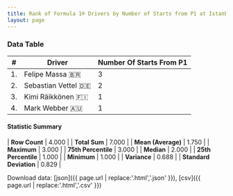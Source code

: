 ```yaml
---
title: Rank of Formula 1® Drivers by Number of Starts from P1 at Istanbul Park
layout: page
---
```


<canvas id="chart" width="400" height="180"></canvas>
<script>
var data = {
    "datasets": [
        {
            "backgroundColor": [
                "#f3a935",
                "#f3a935",
                "#f3a935",
                "#f3a935"
            ],
            "borderColor": [
                "#f68639",
                "#f68639",
                "#f68639",
                "#f68639"
            ],
            "borderWidth": 1,
            "data": [
                3.0,
                2.0,
                1.0,
                1.0
            ],
            "label": "Number Of Starts From P1"
        }
    ],
    "labels": [
        "Felipe Massa",
        "Sebastian Vettel",
        "Kimi Räikkönen",
        "Mark Webber"
    ]
};
var options = {
  legend: {
    display: false
  },
  scales: {
    xAxes: [{
      ticks: {
        beginAtZero: true,
        maxRotation: 180,
        display: window.innerWidth > 800
      }
    }],
    yAxes: [{
      ticks: {
        beginAtZero: true
      }
    }]
  },
  onResize: function(chart, size) {
    chart.options.scales.xAxes[0].ticks.display = size.width > 800;
  }
};
var chart = new Chart("chart", {
    data: data,
    type: 'bar',
    options: options
});
</script>



### Data Table

| # | Driver | Number Of Starts From P1 |
|--|--|--|
| 1. | Felipe Massa 🇧🇷 | 3 |
| 2. | Sebastian Vettel 🇩🇪 | 2 |
| 3. | Kimi Räikkönen 🇫🇮 | 1 |
| 4. | Mark Webber 🇦🇺 | 1 |

#### Statistic Summary

| **Row Count** | 4.000 |
| **Total Sum** | 7.000 |
| **Mean (Average)** | 1.750 |
| **Maximum** | 3.000 |
| **75th Percentile** | 3.000 |
| **Median** | 2.000 |
| **25th Percentile** | 1.000 |
| **Minimum** | 1.000 |
| **Variance** | 0.688 |
| **Standard Deviation** | 0.829 |

Download data: [json]({{ page.url | replace:'.html','.json' }}), [csv]({{ page.url | replace:'.html','.csv' }})
